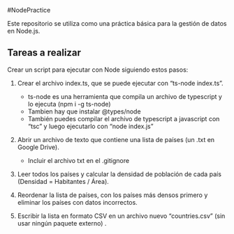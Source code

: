 #NodePractice

Este repositorio se utiliza como una práctica básica para la gestión de datos en Node.js.

## Tareas a realizar

Crear un script para ejecutar con Node siguiendo estos pasos:

1.	Crear el archivo index.ts, que se puede ejecutar con “ts-node index.ts”.
    -	 ts-node es una herramienta que compila un archivo de typescript y lo ejecuta (npm i -g ts-node)
    -	 Tambien hay que instalar @types/node
    - También puedes compilar el archivo de typescript a javascript con “tsc” y luego ejecutarlo con “node index.js”

2.	Abrir un archivo de texto que contiene una lista de países (un .txt en Google Drive).
    -	Incluir el archivo txt en el .gitignore

3.	Leer todos los países y calcular la densidad de población de cada país (Densidad = Habitantes / Área).

4.	Reordenar la lista de países, con los países más densos primero y eliminar los países con datos incorrectos.

5.	Escribir la lista en formato CSV en un archivo nuevo “countries.csv” (sin usar ningún paquete externo) .
